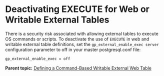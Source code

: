# Deactivating EXECUTE for Web or Writable External Tables 

There is a security risk associated with allowing external tables to execute OS commands or scripts. To deactivate the use of `EXECUTE` in web and writable external table definitions, set the `gp_external_enable_exec server` configuration parameter to off in your master postgresql.conf file:

```
gp_external_enable_exec = off

```

**Parent topic:** [Defining a Command-Based Writable External Web Table](../../load/topics/g-defining-a-command-based-writable-external-web-table.html)

